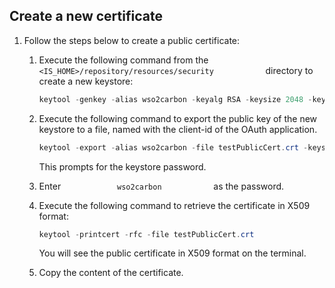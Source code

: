 ## Create a new certificate

1.  Follow the steps below to create a public certificate:  
    1.  Execute the following command from the
        `             <IS_HOME>/repository/resources/security            `
        directory to create a new keystore:

        ``` java
        keytool -genkey -alias wso2carbon -keyalg RSA -keysize 2048 -keystore testkeystore.jks -dname "CN=*.test.com,OU=test,O=test,L=MPL,ST=MPL,C=FR" -storepass wso2carbon -keypass wso2carbon -validity 10950
        ```

    2.  Execute the following command to export the public key of the
        new keystore to a file, named with the client-id of the OAuth
        application.

        ``` java
        keytool -export -alias wso2carbon -file testPublicCert.crt -keystore testkeystore.jks
        ```

        This prompts for the keystore password.

    3.  Enter `             wso2carbon            ` as the password.

    4.  Execute the following command to retrieve the certificate in
        X509 format:

        ``` java
        keytool -printcert -rfc -file testPublicCert.crt
        ```

        You will see the public certificate in X509 format on the
        terminal.

    5.  Copy the content of the certificate.